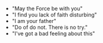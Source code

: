 - "May the Force be with you"
- "I find you lack of faith disturbing"
- "I am your father"
- "Do of do not. There is no try."
- "I've got a bad feeling about this"
